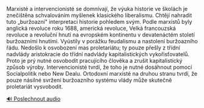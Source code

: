 
Marxisté a intervencionisté se domnívají, že výuka historie ve školách je znečištěna schvalováním myšlenek klasického liberalismu. Chtějí nahradit tuto „buržoazní" interpretaci historie pohledem svým. Podle marxistů byly anglická revoluce roku 1688, americká revoluce, Velká francouzská revoluce a revoluční hnutí na evropském kontinentu v devatenáctém století buržoazními hnutími. Vyústily v porážku feudalismu a nastolení buržoazního řádu. Nedošlo k osvobození mas proletariátu; ty pouze přešly z třídní nadvlády aristokracie do třídní nadvlády kapitalistických vykořisťovatelů. Proto je prý nutné osvobodit pracujícího člověka a zrušit kapitalistický způsob výroby. Intervencionisté tvrdí, že toho je nutné dosáhnout pomocí Socialpolitik nebo New Dealu. Ortodoxní marxisté na druhou stranu tvrdí, že pouze násilné svržení buržoazního systému vlády může skutečně proletariát vysvobodit.

[🔊 Poslechnout audio](/data/7-paragraphs/audio/chapter_169/para_009-Marxist-a-intervencionist-se-domnvaj-e-vuka.mp3)
